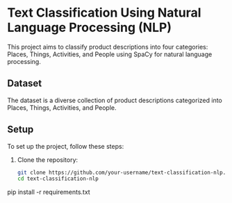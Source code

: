 # Text Classification Using Natural Language Processing (NLP)

This project aims to classify product descriptions into four categories: Places, Things, Activities, and People using SpaCy for natural language processing.

## Dataset
The dataset is a diverse collection of product descriptions categorized into Places, Things, Activities, and People.

## Setup
To set up the project, follow these steps:
1. Clone the repository:
   ```bash
   git clone https://github.com/your-username/text-classification-nlp.git
   cd text-classification-nlp
pip install -r requirements.txt
